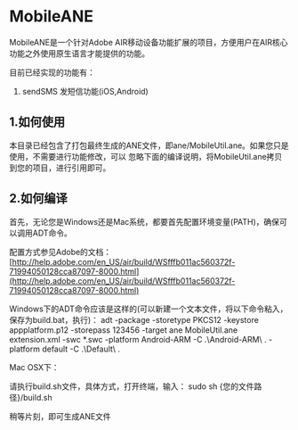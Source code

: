 MobileANE
=========

MobileANE是一个针对Adobe AIR移动设备功能扩展的项目，方便用户在AIR核心功能之外使用原生语言才能提供的功能。

目前已经实现的功能有：

1. sendSMS 发短信功能(iOS,Android)

1.如何使用
-------------------------------------

本目录已经包含了打包最终生成的ANE文件，即ane/MobileUtil.ane。如果您只是使用，不需要进行功能修改，可以
忽略下面的编译说明，将MobileUtil.ane拷贝到您的项目，进行引用即可。

2.如何编译
-------------------------------------

首先，无论您是Windows还是Mac系统，都要首先配置环境变量(PATH)，确保可以调用ADT命令。

配置方式参见Adobe的文档：
[http://help.adobe.com/en_US/air/build/WSfffb011ac560372f-71994050128cca87097-8000.html](http://help.adobe.com/en_US/air/build/WSfffb011ac560372f-71994050128cca87097-8000.html)

Windows下的ADT命令应该是这样的(可以新建一个文本文件，将以下命令粘入，保存为build.bat，执行)：
    adt -package -storetype PKCS12 -keystore appplatform.p12 -storepass 123456 -target ane MobileUtil.ane extension.xml -swc *.swc -platform Android-ARM -C .\Android-ARM\ . -platform default -C .\Default\ . 

Mac OSX下：

请执行build.sh文件，具体方式，打开终端，输入：
    sudo sh {您的文件路径}/build.sh

稍等片刻，即可生成ANE文件
